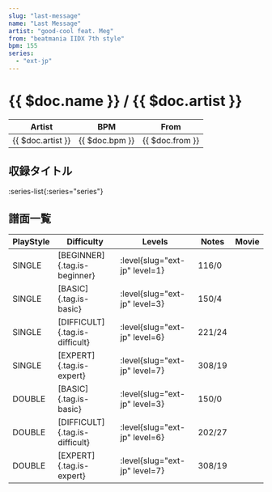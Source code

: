 ```yaml
---
slug: "last-message"
name: "Last Message"
artist: "good-cool feat. Meg"
from: "beatmania IIDX 7th style"
bpm: 155
series:
  - "ext-jp"
---
```


# {{ $doc.name }} / {{ $doc.artist }}

|Artist|BPM|From|
|------|---|----|
|{{ $doc.artist }}|{{ $doc.bpm }}|{{ $doc.from }}|

## 収録タイトル

:series-list{:series="series"}

## 譜面一覧

|PlayStyle|Difficulty|Levels|Notes|Movie|
|---------|----------|------|-----|-----|
|SINGLE|[BEGINNER]{.tag.is-beginner}|<div class="field is-grouped is-grouped-multiline">:level{slug="ext-jp" level=1}</div>|116/0||
|SINGLE|[BASIC]{.tag.is-basic}|<div class="field is-grouped is-grouped-multiline">:level{slug="ext-jp" level=3}</div>|150/4||
|SINGLE|[DIFFICULT]{.tag.is-difficult}|<div class="field is-grouped is-grouped-multiline">:level{slug="ext-jp" level=6}</div>|221/24||
|SINGLE|[EXPERT]{.tag.is-expert}|<div class="field is-grouped is-grouped-multiline">:level{slug="ext-jp" level=7}</div>|308/19||
|DOUBLE|[BASIC]{.tag.is-basic}|<div class="field is-grouped is-grouped-multiline">:level{slug="ext-jp" level=3}</div>|150/0||
|DOUBLE|[DIFFICULT]{.tag.is-difficult}|<div class="field is-grouped is-grouped-multiline">:level{slug="ext-jp" level=6}</div>|202/27||
|DOUBLE|[EXPERT]{.tag.is-expert}|<div class="field is-grouped is-grouped-multiline">:level{slug="ext-jp" level=7}</div>|308/19||
